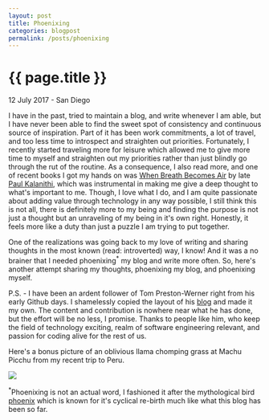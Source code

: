```yaml
---
layout: post
title: Phoenixing
categories: blogpost
permalink: /posts/phoenixing
---
```


{{ page.title }}
================

<p class="meta">12 July 2017 - San Diego</p>

I have in the past, tried to maintain a blog, and write whenever I am able, but I have never been able to find the sweet spot of consistency and continuous source of inspiration. Part of it has been work commitments, a lot of travel, and too less time to introspect and straighten out priorities. Fortunately, I recently started traveling more for leisure which allowed me to give more time to myself and straighten out my priorities rather than just blindly go through the rut of the routine. As a consequence, I also read more, and one of recent books I got my hands on was <a href="https://www.amazon.com/gp/product/081298840X" target="_blank">When Breath Becomes Air</a> by late <a href="http://paulkalanithi.com/" target="_blank">Paul Kalanithi</a>, which was instrumental in making me give a deep thought to what's important to me. Though, I love what I do, and I am quite passionate about adding value through technology in any way possible, I still think this is not all, there is definitely more to my being and finding the purpose is not just a thought but an unraveling of my being in it's own right. Honestly, it feels more like a duty than just a puzzle I am trying to put together.

One of the realizations was going back to my love of writing and sharing thoughts in the most known (read: introverted) way, I know! And it was a no brainer that I needed phoenixing<sup>*</sup> my blog and write more often. So, here's another attempt sharing my thoughts, phoenixing my blog, and phoenixing myself.

P.S. - I have been an ardent follower of Tom Preston-Werner right from his early Github days. I shamelessly copied the layout of his <a href="http://tom.preston-werner.com/" target="_blank">blog</a> and made it my own. The content and contribution is nowhere near what he has done, but the effort will be no less, I promise. Thanks to people like him, who keep the field of technology exciting, realm of software engineering relevant, and passion for coding alive for the rest of us.

Here's a bonus picture of an oblivious llama chomping grass at Machu Picchu from my recent trip to Peru.

<img src="/images/posts/2017-07-12/llama-machu-picchu.jpg" />

<sup>*</sup>Phoenixing is not an actual word, I fashioned it after the mythological bird <a href="https://en.wikipedia.org/wiki/Phoenix_(mythology)" target="_blank">phoenix</a> which is known for it's cyclical re-birth much like what this blog has been so far.
